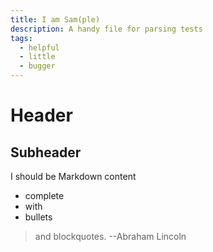 ```yaml
---
title: I am Sam(ple)
description: A handy file for parsing tests
tags:
  - helpful
  - little
  - bugger
---
```


# Header
## Subheader
I should be Markdown content

- complete
- with
- bullets

> and blockquotes. --Abraham Lincoln
